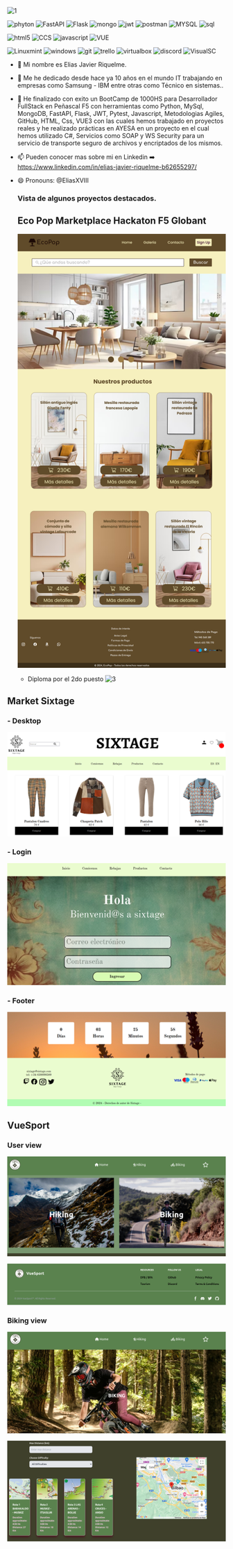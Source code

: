 ![1](https://github.com/EliasXVIII/EliasXVIII/assets/148536726/4a4c9677-ab67-4ddf-a76f-4abd9af3ff3d)

![phyton](https://img.shields.io/badge/Python-FFD43B?style=for-the-badge&logo=python&logoColor=blue) ![FastAPI](https://img.shields.io/badge/fastapi-109989?style=for-the-badge&logo=FASTAPI&logoColor=white) ![Flask](https://img.shields.io/badge/Flask-000000?style=for-the-badge&logo=flask&logoColor=white) ![mongo](https://img.shields.io/badge/MongoDB-4EA94B?style=for-the-badge&logo=mongodb&logoColor=white) ![jwt](https://img.shields.io/badge/JWT-000000?style=for-the-badge&logo=JSON%20web%20tokens&logoColor=white) ![postman](https://img.shields.io/badge/Postman-FF6C37?style=for-the-badge&logo=Postman&logoColor=white) ![MYSQL](https://img.shields.io/badge/MySQL-005C84?style=for-the-badge&logo=mysql&logoColor=white) ![sql](https://img.shields.io/badge/Sqlite-003B57?style=for-the-badge&logo=sqlite&logoColor=white)


![html5](https://img.shields.io/badge/HTML5-E34F26?style=for-the-badge&logo=html5&logoColor=white)  ![CCS](https://img.shields.io/badge/CSS3-1572B6?style=for-the-badge&logo=css3&logoColor=white)  ![javascript](https://img.shields.io/badge/JavaScript-323330?style=for-the-badge&logo=javascript&logoColor=F7DF1E) ![VUE](https://img.shields.io/badge/Vue%20js-35495E?style=for-the-badge&logo=vuedotjs&logoColor=4FC08D) 


![Linuxmint](https://img.shields.io/badge/Linux_Mint-87CF3E?style=for-the-badge&logo=linux-mint&logoColor=white)  ![windows](https://img.shields.io/badge/Windows-0078D6?style=for-the-badge&logo=windows&logoColor=white)   ![git](https://img.shields.io/badge/GitHub-100000?style=for-the-badge&logo=github&logoColor=white)  ![trello](https://img.shields.io/badge/Trello-0052CC?style=for-the-badge&logo=trello&logoColor=white) ![virtualbox](https://img.shields.io/badge/VirtualBox-21416b?style=for-the-badge&logo=VirtualBox&logoColor=white)  ![discord](https://img.shields.io/badge/Discord-5865F2?style=for-the-badge&logo=discord&logoColor=white)  ![VisualSC](https://img.shields.io/badge/Visual_Studio_Code-0078D4?style=for-the-badge&logo=visual%20studio%20code&logoColor=white) 


- 👋 Mi nombre es Elias Javier Riquelme.

- 👀 Me he dedicado desde hace ya 10 años en el mundo IT trabajando en empresas como Samsung - IBM entre otras como Técnico en sistemas..

- 🌱 He finalizado con exito un BootCamp de 1000HS para Desarrollador FullStack en Peñascal F5 con herramientas como Python, MySql, MongoDB, FastAPI, Flask, JWT, Pytest, Javascript, Metodologias Agiles, GitHub, HTML, Css, VUE3 con las cuales hemos trabajado en proyectos reales y he realizado prácticas en AYESA en un proyecto en el cual hemos utilizado C#, Servicios como SOAP y WS Security para un servicio de transporte seguro de archivos y encriptados de los mismos. 

- 📫 Pueden conocer mas sobre mi en Linkedin :arrow_right: https://www.linkedin.com/in/elias-javier-riquelme-b62655297/

- 😄 Pronouns: @EliasXVIII

  ### Vista de algunos proyectos destacados.

  ## Eco Pop Marketplace Hackaton F5 Globant
  ![2](https://github.com/EliasXVIII/sixtage/blob/main/ImgReadme/Propuesta.png)
   - Diploma por el 2do puesto
  ![3](https://github.com/EliasXVIII/sixtage/blob/main/ImgReadme/El%C3%ADas%20Javier%20Riquelme%20Antongnoli%20-%20Finalista%20-%20Diploma%20HackathonF5%20022024.png)

## Market Sixtage

### - Desktop
![Desktop](https://github.com/EliasXVIII/sixtage/blob/main/ImgReadme/imagen1Sixtage.png)
### - Login
![Login](https://github.com/EliasXVIII/sixtage/blob/main/ImgReadme/login.png)
### - Footer
![Footer](https://github.com/EliasXVIII/sixtage/blob/main/ImgReadme/footer.png)

## VueSport

### User view

<p align="center">
  <img src="https://github.com/EliasXVIII/vueSport/blob/dev/src/assets/Readme-Img/img01.png" alt="VueSport" style="margin: auto;">
</p>
<p align="center">
  <img src="https://github.com/EliasXVIII/vueSport/blob/dev/src/assets/Readme-Img/img02.png" alt="VueSport" style="margin: auto;">
</p>

### Biking view

<p align="center">
  <img src="https://github.com/EliasXVIII/vueSport/blob/dev/src/assets/Readme-Img/img03.png" alt="VueSport" style="margin: auto;">
</p>
<p align="center">
  <img src="https://github.com/EliasXVIII/vueSport/blob/dev/src/assets/Readme-Img/img05.png" alt="VueSport" style="margin: auto;">
</p>


<!---
EliasXVIII/EliasXVIII is a ✨ special ✨ repository because its `README.md` (this file) appears on your GitHub profile.
You can click the Preview link to take a look at your changes.
--->
 
